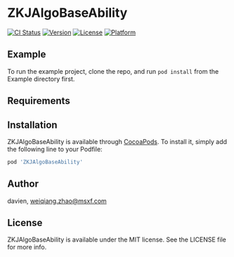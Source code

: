 # ZKJAlgoBaseAbility

[![CI Status](https://img.shields.io/travis/davien/ZKJAlgoBaseAbility.svg?style=flat)](https://travis-ci.org/davien/ZKJAlgoBaseAbility)
[![Version](https://img.shields.io/cocoapods/v/ZKJAlgoBaseAbility.svg?style=flat)](https://cocoapods.org/pods/ZKJAlgoBaseAbility)
[![License](https://img.shields.io/cocoapods/l/ZKJAlgoBaseAbility.svg?style=flat)](https://cocoapods.org/pods/ZKJAlgoBaseAbility)
[![Platform](https://img.shields.io/cocoapods/p/ZKJAlgoBaseAbility.svg?style=flat)](https://cocoapods.org/pods/ZKJAlgoBaseAbility)

## Example

To run the example project, clone the repo, and run `pod install` from the Example directory first.

## Requirements

## Installation

ZKJAlgoBaseAbility is available through [CocoaPods](https://cocoapods.org). To install
it, simply add the following line to your Podfile:

```ruby
pod 'ZKJAlgoBaseAbility'
```

## Author

davien, weiqiang.zhao@msxf.com

## License

ZKJAlgoBaseAbility is available under the MIT license. See the LICENSE file for more info.
